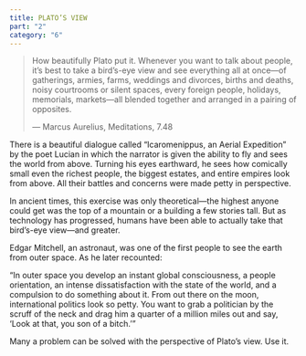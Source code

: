 ```yaml
---
title: PLATO’S VIEW
part: "2"
category: "6"
---
```


> How beautifully Plato put it. Whenever you want to talk about people, it’s best to take a bird’s-eye view and see everything all at once—of gatherings, armies, farms, weddings and divorces, births and deaths, noisy courtrooms or silent spaces, every foreign people, holidays, memorials, markets—all blended together and arranged in a pairing of opposites.
>
> — Marcus Aurelius, Meditations, 7.48

There is a beautiful dialogue called “Icaromenippus, an Aerial Expedition” by the poet Lucian in which the narrator is given the ability to fly and sees the world from above. Turning his eyes earthward, he sees how comically small even the richest people, the biggest estates, and entire empires look from above. All their battles and concerns were made petty in perspective.

In ancient times, this exercise was only theoretical—the highest anyone could get was the top of a mountain or a building a few stories tall. But as technology has progressed, humans have been able to actually take that bird’s-eye view—and greater.

Edgar Mitchell, an astronaut, was one of the first people to see the earth from outer space. As he later recounted:

<aside>
“In outer space you develop an instant global consciousness, a people orientation, an intense dissatisfaction with the state of the world, and a compulsion to do something about it. From out there on the moon, international politics look so petty. You want to grab a politician by the scruff of the neck and drag him a quarter of a million miles out and say, ‘Look at that, you son of a bitch.’”
<aside>

Many a problem can be solved with the perspective of Plato’s view. Use it.

